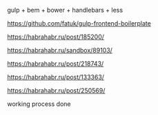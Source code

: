 gulp + bem + bower + handlebars + less

https://github.com/fatuk/gulp-frontend-boilerplate

https://habrahabr.ru/post/185200/

https://habrahabr.ru/sandbox/89103/

https://habrahabr.ru/post/218743/

https://habrahabr.ru/post/133363/

https://habrahabr.ru/post/250569/

working process done